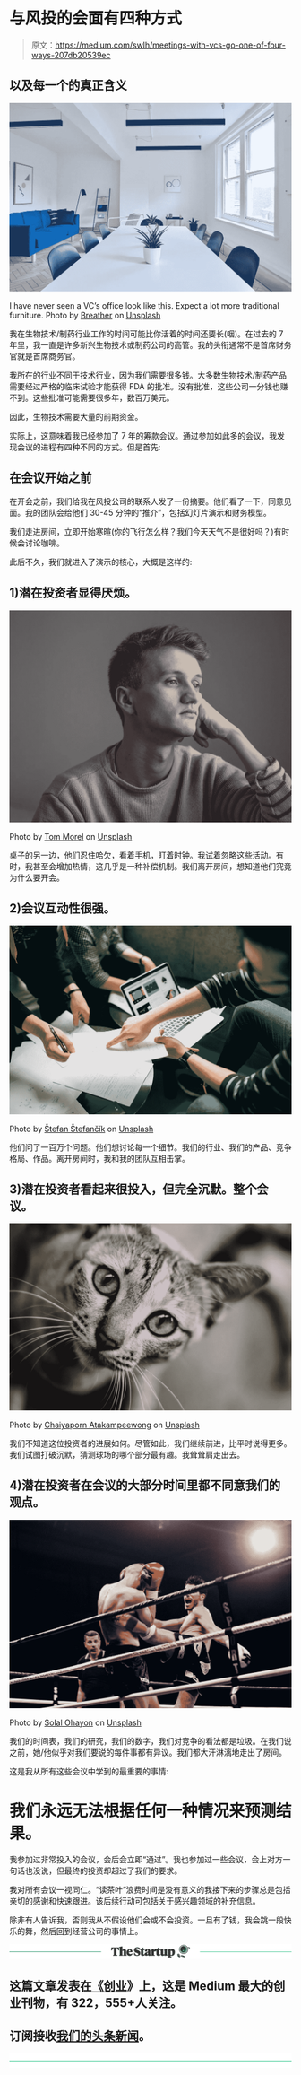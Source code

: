 # 与风投的会面有四种方式

> 原文：<https://medium.com/swlh/meetings-with-vcs-go-one-of-four-ways-207db20539ec>

## 以及每一个的真正含义

![](img/842d5e7168253961a8e855f553ae1249.png)

I have never seen a VC’s office look like this. Expect a lot more traditional furniture. Photo by [Breather](https://unsplash.com/photos/bjhrzvzZeq4?utm_source=unsplash&utm_medium=referral&utm_content=creditCopyText) on [Unsplash](https://unsplash.com/search/photos/conference-room?utm_source=unsplash&utm_medium=referral&utm_content=creditCopyText)

我在生物技术/制药行业工作的时间可能比你活着的时间还要长(咽)。在过去的 7 年里，我一直是许多新兴生物技术或制药公司的高管。我的头衔通常不是首席财务官就是首席商务官。

我所在的行业不同于技术行业，因为我们需要很多钱。大多数生物技术/制药产品需要经过严格的临床试验才能获得 FDA 的批准。没有批准，这些公司一分钱也赚不到。这些批准可能需要很多年，数百万美元。

因此，生物技术需要大量的前期资金。

实际上，这意味着我已经参加了 7 年的筹款会议。通过参加如此多的会议，我发现会议的进程有四种不同的方式。但是首先:

## 在会议开始之前

在开会之前，我们给我在风投公司的联系人发了一份摘要。他们看了一下，同意见面。我的团队会给他们 30-45 分钟的“推介”，包括幻灯片演示和财务模型。

我们走进房间，立即开始寒暄(你的飞行怎么样？我们今天天气不是很好吗？)有时候会讨论咖啡。

此后不久，我们就进入了演示的核心，大概是这样的:

## 1)潜在投资者显得厌烦。

![](img/f78b44c48095e1bf5379d20653fd0afb.png)

Photo by [Tom Morel](https://unsplash.com/photos/hkbQnC7FAqU?utm_source=unsplash&utm_medium=referral&utm_content=creditCopyText) on [Unsplash](https://unsplash.com/search/photos/bored?utm_source=unsplash&utm_medium=referral&utm_content=creditCopyText)

桌子的另一边，他们忍住哈欠，看着手机，盯着时钟。我试着忽略这些活动。有时，我甚至会增加热情，这几乎是一种补偿机制。我们离开房间，想知道他们究竟为什么要开会。

## 2)会议互动性很强。

![](img/a371193d744d603a426a8d9fd3c1b57e.png)

Photo by [Štefan Štefančík](https://unsplash.com/photos/UCZF1sXcejo?utm_source=unsplash&utm_medium=referral&utm_content=creditCopyText) on [Unsplash](https://unsplash.com/search/photos/business?utm_source=unsplash&utm_medium=referral&utm_content=creditCopyText)

他们问了一百万个问题。他们想讨论每一个细节。我们的行业、我们的产品、竞争格局、作品。离开房间时，我和我的团队互相击掌。

## 3)潜在投资者看起来很投入，但完全沉默。整个会议。

![](img/4d02295ad5499e51f397be0ac141f2bd.png)

Photo by [Chaiyaporn Atakampeewong](https://unsplash.com/photos/WSFY8g2CJDo?utm_source=unsplash&utm_medium=referral&utm_content=creditCopyText) on [Unsplash](https://unsplash.com/search/photos/staring?utm_source=unsplash&utm_medium=referral&utm_content=creditCopyText)

我们不知道这位投资者的进展如何。尽管如此，我们继续前进，比平时说得更多。我们试图打破沉默，猜测球场的哪个部分最有趣。我耸耸肩走出去。

## 4)潜在投资者在会议的大部分时间里都不同意我们的观点。

![](img/0bb569b99fa4311712838c74714ec865.png)

Photo by [Solal Ohayon](https://unsplash.com/photos/5QIPyaDT1V0?utm_source=unsplash&utm_medium=referral&utm_content=creditCopyText) on [Unsplash](https://unsplash.com/search/photos/fight?utm_source=unsplash&utm_medium=referral&utm_content=creditCopyText)

我们的时间表，我们的研究，我们的数字，我们对竞争的看法都是垃圾。在我们说之前，她/他似乎对我们要说的每件事都有异议。我们都大汗淋漓地走出了房间。

这是我从所有这些会议中学到的最重要的事情:

# 我们永远无法根据任何一种情况来预测结果。

我参加过非常投入的会议，会后会立即“通过”。我也参加过一些会议，会上对方一句话也没说，但最终的投资却超过了我们的要求。

我对所有会议一视同仁。“读茶叶”浪费时间是没有意义的我接下来的步骤总是包括亲切的感谢和快速跟进。该后续行动可包括关于感兴趣领域的补充信息。

除非有人告诉我，否则我从不假设他们会或不会投资。一旦有了钱，我会跳一段快乐的舞，然后回到经营公司的事情上。

[![](img/308a8d84fb9b2fab43d66c117fcc4bb4.png)](https://medium.com/swlh)

## 这篇文章发表在[《创业](https://medium.com/swlh)》上，这是 Medium 最大的创业刊物，有 322，555+人关注。

## 订阅接收[我们的头条新闻](http://growthsupply.com/the-startup-newsletter/)。

[![](img/b0164736ea17a63403e660de5dedf91a.png)](https://medium.com/swlh)